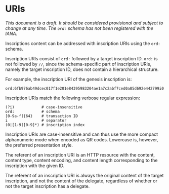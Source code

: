 URIs
====

*This document is a draft. It should be considered provisional and subject to
change at any time. The `ord:` schema has not been registered with the IANA.*

Inscriptions content can be addressed with inscription URIs using the `ord:`
schema.

Inscription URIs consist of `ord:` followed by a target inscription ID. `ord:`
is not followed by `//`, since the schema-specific part of inscription URIs,
namely the target inscription ID, does not contain a hierarchical structure.

For example, the inscription URI of the genesis inscription is:

```
ord:6fb976ab49dcec017f1e201e84395983204ae1a7c2abf7ced0a85d692e442799i0
```

Inscription URIs match the following verbose regular expression:

```
(?i)            # case-insensitive
ord:            # schema
[0-9a-f]{64}    # transaction ID
i               # separator
(0|[1-9][0-9]*) # inscription index
```

Inscription URIs are case-insensitive and can thus use the more compact
alphanumeric mode when encoded as QR codes. Lowercase is, however, the
preferred presentation style.

The referent of an inscription URI is an HTTP resource with the content,
content type, content encoding, and content length corresponding to the
inscription with the given ID.

The referent of an inscription URI is always the original content of the target
inscription, and not the content of the delegate, regardless of whether or not
the target inscription has a delegate.
